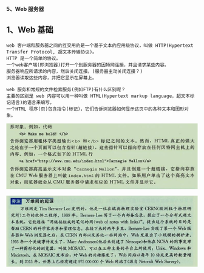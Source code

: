 **5、Web 服务器**

## 1、Web 基础

```
web 客户端和服务器之间的互交用的是一个基于文本的应用级协议，叫做 HTTP(Hypertext Transfer Protocol, 超文本传输协议)。
HTTP 是一个简单的协议。
一个web客户端(即浏览器)打开一个到服务器的因特网连接，并且请求某些内容。
服务器响应所请求的内容，然后关闭连接。(服务器主动关闭连接？)
浏览器读取这些内容，并把它显示在屏幕上。
```

```
web 服务和常规的文件检索服务(例如FTP)有什么区别呢？
主要的区别是 web 内容可以用一种叫做 HTML(Hypertext markup language，超文本标记语言)的语言来编写。
一个HTML 程序(页)包含指令(标记)，它们告诉浏览器如何显示这页中的各种文本和图形对象。
```

![](images11-01-02/01-01.jpg)

![](images11-01-02/01-02.jpg)



